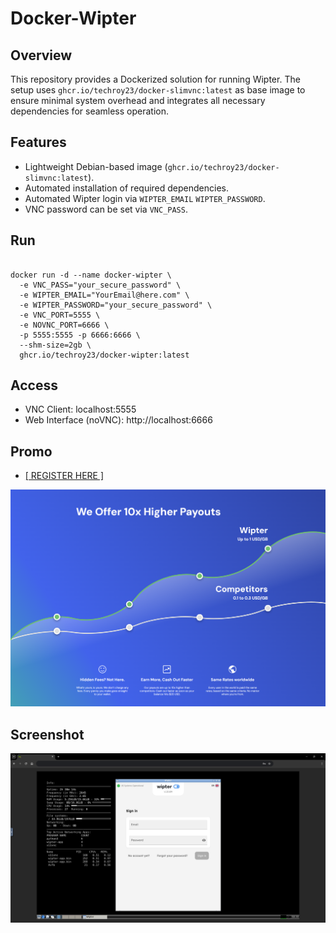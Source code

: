 # Docker-Wipter
 
## Overview
This repository provides a Dockerized solution for running Wipter. The setup uses `ghcr.io/techroy23/docker-slimvnc:latest` as base image to ensure minimal system overhead and integrates all necessary dependencies for seamless operation.

## Features
- Lightweight Debian-based image (`ghcr.io/techroy23/docker-slimvnc:latest`).
- Automated installation of required dependencies.
- Automated Wipter login via  `WIPTER_EMAIL` `WIPTER_PASSWORD`.
- VNC password can be set via `VNC_PASS`.

## Run
```

docker run -d --name docker-wipter \
  -e VNC_PASS="your_secure_password" \
  -e WIPTER_EMAIL="YourEmail@here.com" \
  -e WIPTER_PASSWORD="your_secure_password" \
  -e VNC_PORT=5555 \
  -e NOVNC_PORT=6666 \
  -p 5555:5555 -p 6666:6666 \
  --shm-size=2gb \
  ghcr.io/techroy23/docker-wipter:latest

```

## Access
- VNC Client: localhost:5555
- Web Interface (noVNC): http://localhost:6666

## Promo
<ul><li><a href="https://wipter.com/register?via=66075F1E60"> [ REGISTER HERE ] </a></li></ul>
<div align="center">
  <img src="screenshot/img0.png" alt="Alt text">
</div>

## Screenshot
<div align="center">
  <img src="screenshot/img1.png" alt="Alt text">
</div>

